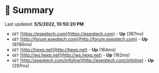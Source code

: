 # 📖 Summary
Last updated: **5/5/2022, 10:50:20 PM**

- `GET` [https://eseqtech.com](https://eseqtech.com) - **Up** (387ms)
- `GET` [http://forum.eseqtech.com](http://forum.eseqtech.com) - **Up** (9786ms)
- `GET` [http://hexp.net](http://hexp.net) - **Up** (164ms)
- `GET` [http://ws.hexp.net](http://ws.hexp.net) - **Up** (162ms)
- `GET` [http://eseqtech.com/infoline](http://eseqtech.com/infoline) - **Up** (297ms)
